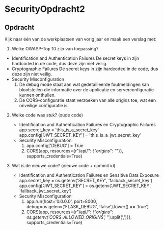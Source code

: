 # SecurityOpdracht2

## Opdracht
Kijk naar één van de werkplaatsen van vorig jaar en maak een verslag met:

1. Welke OWASP-Top 10 zijn van toepassing?
- Identification and Authentication Failures
    De secret keys in zijn hardcoded in de code, dus deze zijn niet veilig.
- Cryptographic Failures
    De secret keys in zijn hardcoded in de code, dus deze zijn niet veilig.
- Security Misconfiguration
    1. De debug mode staat aan wat gedetailleerde foutmeldingen kan blootstellen die informatie over de applicatie en serverconfiguratie kunnen onthullen.
    2. De CORS-configuratie staat verzoeken van alle origins toe, wat een onveilige configuratie is.

2. Welke code was stuk? (oude code)
    - Identification and Authentication Failures en Cryptographic Failures
        app.secret_key = 'this_is_a_secret_key'
        app.config['JWT_SECRET_KEY'] = 'this_is_a_jwt_secret_key'
    - Security Misconfiguration
        1. app.config['DEBUG'] = True
        2. CORS(app, resources={r"/api/*": {"origins": "*"}}, supports_credentials=True)

3. Wat is de nieuwe code? (nieuwe code + commit id)
    - Identification and Authentication Failures en Sensitive Data Exposure
        app.secret_key = os.getenv('SECRET_KEY', 'fallback_secret_key')
        app.config['JWT_SECRET_KEY'] = os.getenv('JWT_SECRET_KEY', 'fallback_jwt_secret_key')
    - Security Misconfiguration
        1. app.run(host='0.0.0.0', port=8000, debug=os.getenv('FLASK_DEBUG', 'false').lower() == 'true')
        2. CORS(app, resources={r"/api/*": {"origins": os.getenv('CORS_ALLOWED_ORIGINS', '*').split(',')}}, supports_credentials=True)